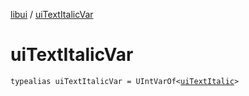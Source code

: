 [libui](index.md) / [uiTextItalicVar](./ui-text-italic-var.md)

# uiTextItalicVar

`typealias uiTextItalicVar = UIntVarOf<`[`uiTextItalic`](ui-text-italic.md)`>`